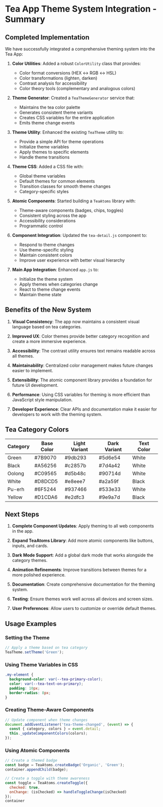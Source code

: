 # Tea App Theme System Integration - Summary

## Completed Implementation

We have successfully integrated a comprehensive theming system into the Tea App:

1. **Color Utilities**: Added a robust `ColorUtility` class that provides:
   - Color format conversions (HEX ↔ RGB ↔ HSL)
   - Color transformations (lighten, darken)
   - Contrast analysis for accessibility
   - Color theory tools (complementary and analogous colors)

2. **Theme Generator**: Created a `TeaThemeGenerator` service that:
   - Maintains the tea color palette
   - Generates consistent theme variants
   - Creates CSS variables for the entire application
   - Emits theme change events

3. **Theme Utility**: Enhanced the existing `TeaTheme` utility to:
   - Provide a simple API for theme operations
   - Initialize theme variables
   - Apply themes to specific elements
   - Handle theme transitions

4. **Theme CSS**: Added a CSS file with:
   - Global theme variables
   - Default themes for common elements
   - Transition classes for smooth theme changes
   - Category-specific styles

5. **Atomic Components**: Started building a `TeaAtoms` library with:
   - Theme-aware components (badges, chips, toggles)
   - Consistent styling across the app
   - Accessibility considerations
   - Programmatic control

6. **Component Integration**: Updated the `tea-detail.js` component to:
   - Respond to theme changes
   - Use theme-specific styling
   - Maintain consistent colors
   - Improve user experience with better visual hierarchy

7. **Main App Integration**: Enhanced `app.js` to:
   - Initialize the theme system
   - Apply themes when categories change
   - React to theme change events
   - Maintain theme state

## Benefits of the New System

1. **Visual Consistency**: The app now maintains a consistent visual language based on tea categories.

2. **Improved UX**: Color themes provide better category recognition and create a more immersive experience.

3. **Accessibility**: The contrast utility ensures text remains readable across all themes.

4. **Maintainability**: Centralized color management makes future changes easier to implement.

5. **Extensibility**: The atomic component library provides a foundation for future UI development.

6. **Performance**: Using CSS variables for theming is more efficient than JavaScript style manipulation.

7. **Developer Experience**: Clear APIs and documentation make it easier for developers to work with the theming system.

## Tea Category Colors

| Category | Base Color | Light Variant | Dark Variant | Text Color |
|----------|------------|---------------|--------------|------------|
| Green    | #7B9070    | #9db293       | #5d6e54      | White      |
| Black    | #A56256    | #c2857b       | #7d4a42      | White      |
| Oolong   | #C09565    | #d5b48c       | #90714d      | White      |
| White    | #D8DCD5    | #e8eee7       | #a2a59f      | Black      |
| Pu-erh   | #6F5244    | #937466       | #533e33      | White      |
| Yellow   | #D1CDA6    | #e2dfc3       | #9e9a7d      | Black      |

## Next Steps

1. **Complete Component Updates**: Apply theming to all web components in the app.

2. **Expand TeaAtoms Library**: Add more atomic components like buttons, inputs, and cards.

3. **Dark Mode Support**: Add a global dark mode that works alongside the category themes.

4. **Animation Refinements**: Improve transitions between themes for a more polished experience.

5. **Documentation**: Create comprehensive documentation for the theming system.

6. **Testing**: Ensure themes work well across all devices and screen sizes.

7. **User Preferences**: Allow users to customize or override default themes.

## Usage Examples

### Setting the Theme

```javascript
// Apply a theme based on tea category
TeaTheme.setTheme('Green');
```

### Using Theme Variables in CSS

```css
.my-element {
  background-color: var(--tea-primary-color);
  color: var(--tea-text-on-primary);
  padding: 10px;
  border-radius: 8px;
}
```

### Creating Theme-Aware Components

```javascript
// Update component when theme changes
document.addEventListener('tea-theme-changed', (event) => {
  const { category, colors } = event.detail;
  this._updateComponentColors(colors);
});
```

### Using Atomic Components

```javascript
// Create a themed badge
const badge = TeaAtoms.createBadge('Organic', 'Green');
container.appendChild(badge);

// Create a toggle with theme awareness
const toggle = TeaAtoms.createToggle({
  checked: true,
  onChange: (isChecked) => handleToggleChange(isChecked)
});
container